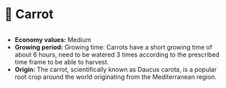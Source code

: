 # 🥕 Carrot

<figure><img src="https://fiwallets-organization.gitbook.io/~gitbook/image?url=https%3A%2F%2Fcontent.gitbook.com%2Fcontent%2Fy39LOQQezVvERXFqNDkL%2Fblobs%2FNCob7EUk8p0guai8GB0X%2Fcarot.png&#x26;width=768&#x26;dpr=4&#x26;quality=100&#x26;sign=7aff6e3417b2a61428cdfaa30afbfa74bb29f020e50f66b4c3dce444b3a8120f" alt=""><figcaption></figcaption></figure>

* **Economy values:** Medium
* **Growing period:** Growing time: Carrots have a short growing time of about 6 hours, need to be watered 3 times according to the prescribed time frame to be able to harvest.
* **Origin:** The carrot, scientifically known as Daucus carota, is a popular root crop around the world originating from the Mediterranean region.
